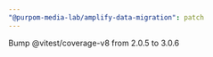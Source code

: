 ```yaml
---
"@purpom-media-lab/amplify-data-migration": patch
---
```


Bump @vitest/coverage-v8 from 2.0.5 to 3.0.6
